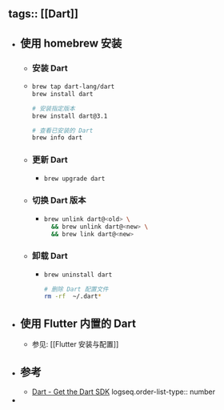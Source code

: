 tags:: [[Dart]]
---

- ## 使用 homebrew 安装
	- ### 安装 Dart
	- ``` zsh
	  brew tap dart-lang/dart
	  brew install dart
	  
	  # 安装指定版本
	  brew install dart@3.1
	  
	  # 查看已安装的 Dart
	  brew info dart
	  ```
	- ### 更新 Dart
		- ``` zsh
		  brew upgrade dart
		  ```
	- ### 切换 Dart 版本
		- ``` zsh
		  brew unlink dart@<old> \
		    && brew unlink dart@<new> \
		    && brew link dart@<new>
		  ```
	- ### 卸载 Dart
		- ``` zsh
		  brew uninstall dart
		  
		  # 删除 Dart 配置文件
		  rm -rf  ~/.dart*
		  ```
- ## 使用 Flutter 内置的 Dart
	- 参见: [[Flutter 安装与配置]]
- ## 参考
	- [Dart - Get the Dart SDK](https://dart.dev/get-dart)
	  logseq.order-list-type:: number
-